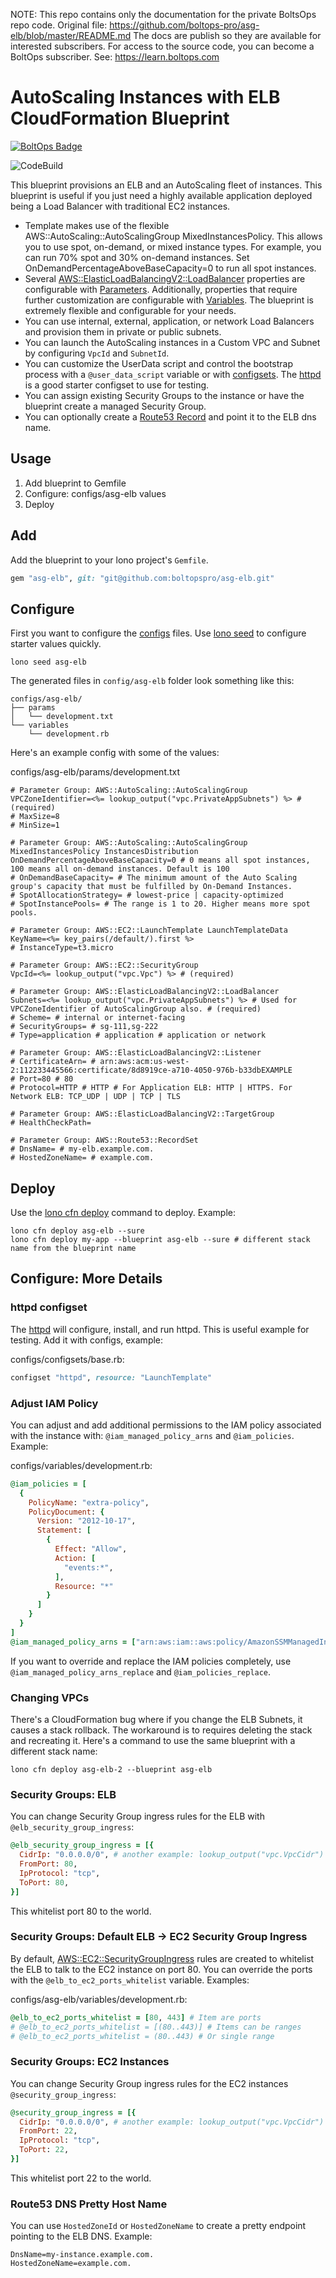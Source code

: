 <!-- note marker start -->
NOTE: This repo contains only the documentation for the private BoltsOps repo code.
Original file: https://github.com/boltops-pro/asg-elb/blob/master/README.md
The docs are publish so they are available for interested subscribers.
For access to the source code, you can become a BoltOps subscriber.
See: https://learn.boltops.com

<!-- note marker end -->

# AutoScaling Instances with ELB CloudFormation Blueprint

[![BoltOps Badge](https://img.boltops.com/boltops/badges/boltops-badge.png)](https://www.boltops.com)

![CodeBuild](https://codebuild.us-west-2.amazonaws.com/badges?uuid=eyJlbmNyeXB0ZWREYXRhIjoiNmRwZVFkSHpBRlJWbTZOUVZsdUFvSzNwSjF3MzA1cnNjd1paR3VxQmtQaTFUMFhkZjBXYWkva0RsYXdSc2FpbC9sRlVrYkRXY0hTTGZWNDFlZUxOSnRBPSIsIml2UGFyYW1ldGVyU3BlYyI6InV2aUs3cHA2eUhqY3p1cUUiLCJtYXRlcmlhbFNldFNlcmlhbCI6MX0%3D&branch=master)

This blueprint provisions an ELB and an AutoScaling fleet of instances. This blueprint is useful if you just need a highly available application deployed being a Load Balancer with traditional EC2 instances.

* Template makes use of the flexible AWS::AutoScaling::AutoScalingGroup MixedInstancesPolicy. This allows you to use spot, on-demand, or mixed instance types. For example, you can run 70% spot and 30% on-demand instances. Set OnDemandPercentageAboveBaseCapacity=0 to run all spot instances.
* Several [AWS::ElasticLoadBalancingV2::LoadBalancer](https://docs.aws.amazon.com/AWSCloudFormation/latest/UserGuide/aws-resource-elasticloadbalancingv2-loadbalancer.html) properties are configurable with [Parameters](https://lono.cloud/docs/configs/params/). Additionally, properties that require further customization are configurable with [Variables](https://lono.cloud/docs/configs/shared-variables/).  The blueprint is extremely flexible and configurable for your needs.
* You can use internal, external, application, or network Load Balancers and provision them in private or public subnets.
* You can launch the AutoScaling instances in a Custom VPC and Subnet by configuring `VpcId` and `SubnetId`.
* You can customize the UserData script and control the bootstrap process with a `@user_data_script` variable or with [configsets](https://lono.cloud/docs/configsets/). The [httpd](https://github.com/boltopspro/httpd) is a good starter configset to use for testing.
* You can assign existing Security Groups to the instance or have the blueprint create a managed Security Group.
* You can optionally create a [Route53 Record](https://docs.aws.amazon.com/AWSCloudFormation/latest/UserGuide/aws-properties-route53-recordset.html) and point it to the ELB dns name.

## Usage

1. Add blueprint to Gemfile
2. Configure: configs/asg-elb values
3. Deploy

## Add

Add the blueprint to your lono project's `Gemfile`.

```ruby
gem "asg-elb", git: "git@github.com:boltopspro/asg-elb.git"
```

## Configure

First you want to configure the [configs](https://lono.cloud/docs/core/configs/) files. Use [lono seed](https://lono.cloud/reference/lono-seed/) to configure starter values quickly.

    lono seed asg-elb

The generated files in `config/asg-elb` folder look something like this:

    configs/asg-elb/
    ├── params
    │   └── development.txt
    └── variables
        └── development.rb

Here's an example config with some of the values:

configs/asg-elb/params/development.txt

    # Parameter Group: AWS::AutoScaling::AutoScalingGroup
    VPCZoneIdentifier=<%= lookup_output("vpc.PrivateAppSubnets") %> # (required)
    # MaxSize=8
    # MinSize=1

    # Parameter Group: AWS::AutoScaling::AutoScalingGroup MixedInstancesPolicy InstancesDistribution
    OnDemandPercentageAboveBaseCapacity=0 # 0 means all spot instances, 100 means all on-demand instances. Default is 100
    # OnDemandBaseCapacity= # The minimum amount of the Auto Scaling group's capacity that must be fulfilled by On-Demand Instances.
    # SpotAllocationStrategy= # lowest-price | capacity-optimized
    # SpotInstancePools= # The range is 1 to 20. Higher means more spot pools.

    # Parameter Group: AWS::EC2::LaunchTemplate LaunchTemplateData
    KeyName=<%= key_pairs(/default/).first %>
    # InstanceType=t3.micro

    # Parameter Group: AWS::EC2::SecurityGroup
    VpcId=<%= lookup_output("vpc.Vpc") %> # (required)

    # Parameter Group: AWS::ElasticLoadBalancingV2::LoadBalancer
    Subnets=<%= lookup_output("vpc.PrivateAppSubnets") %> # Used for VPCZoneIdentifier of AutoScalingGroup also. # (required)
    # Scheme= # internal or internet-facing
    # SecurityGroups= # sg-111,sg-222
    # Type=application # application # application or network

    # Parameter Group: AWS::ElasticLoadBalancingV2::Listener
    # CertificateArn= # arn:aws:acm:us-west-2:112233445566:certificate/8d8919ce-a710-4050-976b-b33dbEXAMPLE
    # Port=80 # 80
    # Protocol=HTTP # HTTP # For Application ELB: HTTP | HTTPS. For Network ELB: TCP_UDP | UDP | TCP | TLS

    # Parameter Group: AWS::ElasticLoadBalancingV2::TargetGroup
    # HealthCheckPath=

    # Parameter Group: AWS::Route53::RecordSet
    # DnsName= # my-elb.example.com.
    # HostedZoneName= # example.com.


## Deploy

Use the [lono cfn deploy](http://lono.cloud/reference/lono-cfn-deploy/) command to deploy. Example:

    lono cfn deploy asg-elb --sure
    lono cfn deploy my-app --blueprint asg-elb --sure # different stack name from the blueprint name

## Configure: More Details

### httpd configset

The [httpd](https://github.com/boltopspro/httpd) will configure, install, and run httpd. This is useful example for testing.  Add it with configs, example:

configs/configsets/base.rb:

```ruby
configset "httpd", resource: "LaunchTemplate"
```

### Adjust IAM Policy

You can adjust and add additional permissions to the IAM policy associated with the instance with: `@iam_managed_policy_arns` and `@iam_policies`. Example:

configs/variables/development.rb:

```ruby
@iam_policies = [
  {
    PolicyName: "extra-policy",
    PolicyDocument: {
      Version: "2012-10-17",
      Statement: [
        {
          Effect: "Allow",
          Action: [
            "events:*",
          ],
          Resource: "*"
        }
      ]
    }
  }
]
@iam_managed_policy_arns = ["arn:aws:iam::aws:policy/AmazonSSMManagedInstanceCore"]
```

If you want to override and replace the IAM policies completely, use `@iam_managed_policy_arns_replace` and `@iam_policies_replace`.

### Changing VPCs

There's a CloudFormation bug where if you change the ELB Subnets, it causes a stack rollback. The workaround is to requires deleting the stack and recreating it.  Here's a command to use the same blueprint with a different stack name:

    lono cfn deploy asg-elb-2 --blueprint asg-elb

### Security Groups: ELB

You can change Security Group ingress rules for the ELB with `@elb_security_group_ingress`:

```ruby
@elb_security_group_ingress = [{
  CidrIp: "0.0.0.0/0", # another example: lookup_output("vpc.VpcCidr")
  FromPort: 80,
  IpProtocol: "tcp",
  ToPort: 80,
}]
```

This whitelist port 80 to the world.

### Security Groups: Default ELB -> EC2 Security Group Ingress

By default, [AWS::EC2::SecurityGroupIngress](https://docs.aws.amazon.com/AWSCloudFormation/latest/UserGuide/aws-properties-ec2-security-group-ingress.html) rules are created to whitelist the ELB to talk to the EC2 instance on port 80. You can override the ports with the `@elb_to_ec2_ports_whitelist` variable. Examples:

configs/asg-elb/variables/development.rb:

```ruby
@elb_to_ec2_ports_whitelist = [80, 443] # Item are ports
# @elb_to_ec2_ports_whitelist = [(80..443)] # Items can be ranges
# @elb_to_ec2_ports_whitelist = (80..443) # Or single range
```

### Security Groups: EC2 Instances

You can change Security Group ingress rules for the EC2 instances `@security_group_ingress`:

```ruby
@security_group_ingress = [{
  CidrIp: "0.0.0.0/0", # another example: lookup_output("vpc.VpcCidr")
  FromPort: 22,
  IpProtocol: "tcp",
  ToPort: 22,
}]
```

This whitelist port 22 to the world.

### Route53 DNS Pretty Host Name

You can use `HostedZoneId` or `HostedZoneName` to create a pretty endpoint pointing to the ELB DNS. Example:

    DnsName=my-instance.example.com.
    HostedZoneName=example.com.
